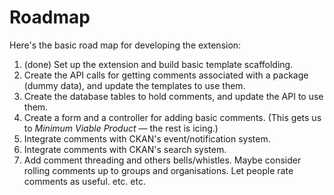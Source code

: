 Roadmap
=======

Here's the basic road map for developing the extension:

1. (done) Set up the extension and build basic template scaffolding.
1. Create the API calls for getting comments associated with a package (dummy data), and update the templates to use them.
1. Create the database tables to hold comments, and update the API to use them.
1. Create a form and a controller for adding basic comments. (This gets us to _Minimum Viable Product_ &mdash; the rest is icing.)
1. Integrate comments with CKAN's event/notification system.
1. Integrate comments with CKAN's search system.
1. Add comment threading and others bells/whistles. Maybe consider rolling comments up to groups and organisations. Let people rate comments as useful. etc. etc.
